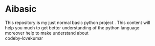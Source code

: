 # Aibasic
This repository is my just normal basic  python project . This content will help you much to get better understanding of the python language moreover help to make understand about  
codeby-lovekumar
